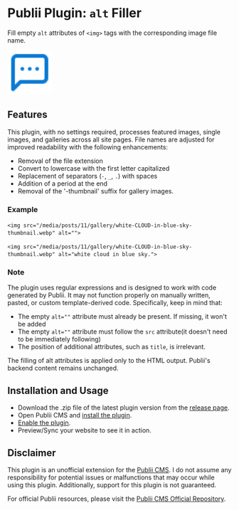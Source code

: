 # Publii Plugin: `alt` Filler
Fill empty `alt` attributes of `<img>` tags with the corresponding image file name.

<p><img height="100" alt="publii plugin" title="Plugin icons" src="https://raw.githubusercontent.com/gpsblues/Publii-Plugin-Alt-Filler/6b6049e2fe5059afa7fbc9a9bd814b27c53dfd29/.assets/thumbnail.svg"></p>

## Features
This plugin, with no settings required, processes featured images, single images, and galleries across all site pages. File names are adjusted for improved readability with the following enhancements:

- Removal of the file extension
- Convert to lowercase with the first letter capitalized
- Replacement of separators (`-`, `_`, `.`) with spaces
- Addition of a period at the end
- Removal of the '-thumbnail' suffix for gallery images.

### Example
`<img src="/media/posts/11/gallery/white-CLOUD-in-blue-sky-thumbnail.webp" alt="">`

`<img src="/media/posts/11/gallery/white-CLOUD-in-blue-sky-thumbnail.webp" alt="white cloud in blue sky.">`

### Note
The plugin uses regular expressions and is designed to work with code generated by Publii. It may not function properly on manually written, pasted, or custom template-derived code. Specifically, keep in mind that:
- The empty `alt=""` attribute must already be present. If missing, it won't be added
- The empty `alt=""` attribute must follow the `src` attribute(it doesn't need to be immediately following)
- The position of additional attributes, such as `title`, is irrelevant.

The filling of alt attributes is applied only to the HTML output. Publii's backend content remains unchanged.

## Installation and Usage
- Download the .zip file of the latest plugin version from the [release page](https://github.com/gpsblues/Publii-Plugin-Alt-Filler/releases/).
- Open Publii CMS and [install the plugin](https://getpublii.com/docs/plugins.html#installingplugins).
- [Enable the plugin](https://getpublii.com/docs/plugins.html#enablingplugins).
- Preview/Sync your website to see it in action.

## Disclaimer
This plugin is an unofficial extension for the [Publii CMS](https://getpublii.com/). I do not assume any responsibility for potential issues or malfunctions that may occur while using this plugin. Additionally, support for this plugin is not guaranteed.

For official Publii resources, please visit the [Publii CMS Official Repository](https://marketplace.getpublii.com/plugins/).
